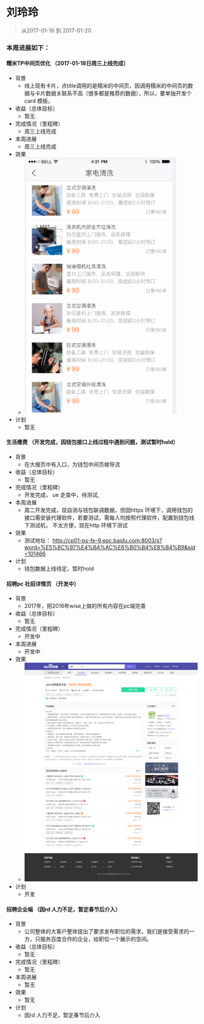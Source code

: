 # 刘玲玲

> 从2017-01-16 到 2017-01-20

### 本周进展如下： 

#### 糯米TP中间页优化 （2017-01-18日周三上线完成）
- 背景
  - 线上现有卡片，点title调用的是糯米的中间页，因调用糯米的中间页的数据与卡片数据关联系不高（很多都是推荐的数据），所以，要单独开发个card 模板，
- 收益（总体目标）
    -  暂无
- 完成情况（里程碑）
	- 周三上线完成
- 本周进展
    - 周三上线完成
- 效果
	- <img width="400" src="img/v_liulingling/tp.png">
- 计划
  -  暂无


#### 生活缴费 （开发完成，因钱包接口上线过程中遇到问题，测试暂时hold）
- 背景
  - 在大搜页中有入口，为钱包中间页做导流
- 收益（总体目标）
    -  暂无
- 完成情况（里程碑）
	- 开发完成， ue 走查中，待测试, 
- 本周进展
    - 周二开发完成，现自测与钱包联调数据，但因https 环境下，调用钱包的接口需安装代理软件，若要测试，需每人均按照代理软件，配置到钱包线下测试机，
      不太方便，现在http 环境下测试
- 效果
	- 测试地址： http://cp01-ps-fe-9.epc.baidu.com:8003/s?word=%E5%8C%97%E4%BA%AC%E6%B0%B4%E8%B4%B9&sid=101466
- 计划
  -  钱包数据上线待定，暂时hold 


#### 招聘pc 社招详情页 （开发中）
- 背景
  - 2017年，把2016年wise上做的所有内容在pc端完善
- 收益（总体目标）
    - 暂无
- 完成情况（里程碑）
	- 开发中
- 本周进展
    - 开发中
- 效果
	- <img width="600" src="img/v_liulingling/pc.png">
- 计划
    - 开发
    
#### 招聘企业端 （因rd 人力不足，暂定春节后介入）
- 背景
  -  公司整体的大客户整体提出了要求发布职位的需求，我们是接受需求的一方，只服务百度合作的企业，给职位一个展示的空间。
- 收益（总体目标）
    - 暂无
- 完成情况（里程碑）
	- 暂无
- 本周进展
    - 暂无
- 效果
	- 暂无
- 计划
    - 因rd 人力不足，暂定春节后介入


